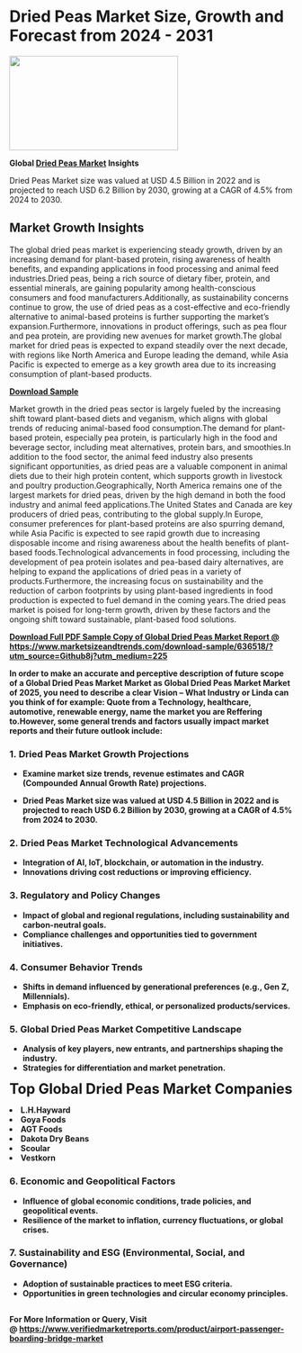 <H1>Dried Peas Market Size, Growth and Forecast from 2024 - 2031</H1><img class="aligncenter size-medium wp-image-584254" src="https://thirdeyenews.in/wp-content/uploads/2024/09/Global-Market-Research-300x168.jpeg" alt="" width="300" height="168" /><p><strong>Global&nbsp;<a href="https://www.marketsizeandtrends.com/download-sample/636518/?utm_source=Github8j?utm_medium=225">Dried Peas Market</a> Insights</strong></p><p>Dried Peas Market size was valued at USD 4.5 Billion in 2022 and is projected to reach USD 6.2 Billion by 2030, growing at a CAGR of 4.5% from 2024 to 2030.</p><p><h2>Market Growth Insights</h2> <p>The global dried peas market is experiencing steady growth, driven by an increasing demand for plant-based protein, rising awareness of health benefits, and expanding applications in food processing and animal feed industries.Dried peas, being a rich source of dietary fiber, protein, and essential minerals, are gaining popularity among health-conscious consumers and food manufacturers.Additionally, as sustainability concerns continue to grow, the use of dried peas as a cost-effective and eco-friendly alternative to animal-based proteins is further supporting the market’s expansion.Furthermore, innovations in product offerings, such as pea flour and pea protein, are providing new avenues for market growth.The global market for dried peas is expected to expand steadily over the next decade, with regions like North America and Europe leading the demand, while Asia Pacific is expected to emerge as a key growth area due to its increasing consumption of plant-based products.</p> <p><strong><a href="#">Download Sample</a></strong></p> <p>Market growth in the dried peas sector is largely fueled by the increasing shift toward plant-based diets and veganism, which aligns with global trends of reducing animal-based food consumption.The demand for plant-based protein, especially pea protein, is particularly high in the food and beverage sector, including meat alternatives, protein bars, and smoothies.In addition to the food sector, the animal feed industry also presents significant opportunities, as dried peas are a valuable component in animal diets due to their high protein content, which supports growth in livestock and poultry production.Geographically, North America remains one of the largest markets for dried peas, driven by the high demand in both the food industry and animal feed applications.The United States and Canada are key producers of dried peas, contributing to the global supply.In Europe, consumer preferences for plant-based proteins are also spurring demand, while Asia Pacific is expected to see rapid growth due to increasing disposable income and rising awareness about the health benefits of plant-based foods.Technological advancements in food processing, including the development of pea protein isolates and pea-based dairy alternatives, are helping to expand the applications of dried peas in a variety of products.Furthermore, the increasing focus on sustainability and the reduction of carbon footprints by using plant-based ingredients in food production is expected to fuel demand in the coming years.The dried peas market is poised for long-term growth, driven by these factors and the ongoing shift toward sustainable, plant-based food solutions.</p> <p><strong><a href="#"></p><p><span class=""><strong>Download Full PDF Sample Copy of Global Dried Peas Market Report</strong> @ <a href="https://www.marketsizeandtrends.com/download-sample/636518/?utm_source=Github8j?utm_medium=225" target="_blank">https://www.marketsizeandtrends.com/download-sample/636518/?utm_source=Github8j?utm_medium=225</a></span></p><p>In order to make an accurate and perceptive description of future scope of a Global&nbsp;Dried Peas Market Market as Global&nbsp;Dried Peas Market Market of 2025, you need to describe a clear Vision &ndash; What Industry or Linda can you think of for example: Quote from a Technology, healthcare, automotive, renewable energy, name the market you are Reffering to.However, some general trends and factors usually impact market reports and their future outlook include:</p><h3>1.&nbsp;<strong>Dried Peas Market Growth Projections</strong></h3><ul><li>Examine market size trends, revenue estimates and CAGR (Compounded Annual Growth Rate) projections.</li><li><p>Dried Peas Market size was valued at USD 4.5 Billion in 2022 and is projected to reach USD 6.2 Billion by 2030, growing at a CAGR of 4.5% from 2024 to 2030.</p></li></ul><h3>2.&nbsp;<strong>Dried Peas Market Technological Advancements</strong></h3><ul><li>Integration of AI, IoT, blockchain, or automation in the industry.</li><li>Innovations driving cost reductions or improving efficiency.</li></ul><h3>3.&nbsp;<strong>Regulatory and Policy Changes</strong></h3><ul><li>Impact of global and regional regulations, including sustainability and carbon-neutral goals.</li><li>Compliance challenges and opportunities tied to government initiatives.</li></ul><h3>4.&nbsp;<strong>Consumer Behavior Trends</strong></h3><ul><li>Shifts in demand influenced by generational preferences (e.g., Gen Z, Millennials).</li><li>Emphasis on eco-friendly, ethical, or personalized products/services.</li></ul><h3>5.&nbsp;<strong>Global Dried Peas Market Competitive Landscape</strong></h3><ul><li>Analysis of key players, new entrants, and partnerships shaping the industry.</li><li>Strategies for differentiation and market penetration.</li></ul><p data-pm-slice="1 1 []"><span style="color: inherit; font-family: inherit; font-size: 25px;">Top Global Dried Peas Market Companies</span></p><div class="" data-test-id=""><p><li>L.H.Hayward</li><li> Goya Foods</li><li> AGT Foods</li><li> Dakota Dry Beans</li><li> Scoular</li><li> Vestkorn</li></p></div><h3>6.&nbsp;<strong>Economic and Geopolitical Factors</strong></h3><ul><li>Influence of global economic conditions, trade policies, and geopolitical events.</li><li>Resilience of the market to inflation, currency fluctuations, or global crises.</li></ul><h3>7.&nbsp;<strong>Sustainability and ESG (Environmental, Social, and Governance)</strong></h3><ul><li>Adoption of sustainable practices to meet ESG criteria.</li><li>Opportunities in green technologies and circular economy principles.</li></ul><h2><strong style="font-size: 14px;">For More Information or Query, Visit @&nbsp;</strong><a style="background-color: #ffffff; font-size: 14px;" href="https://www.marketsizeandtrends.com/report/dried-peas-market/" target="_blank">https://www.verifiedmarketreports.com/product/airport-passenger-boarding-bridge-market</a></h2>